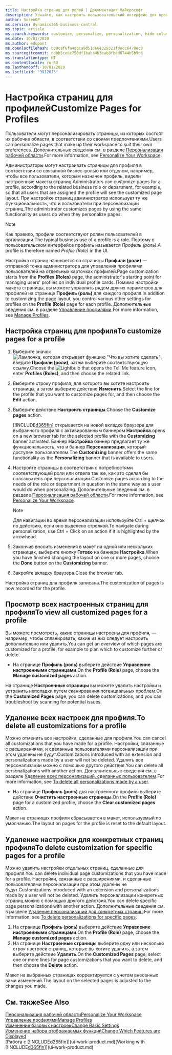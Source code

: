 ```yaml
---
title: Настройка страниц для ролей | Документация Майкрософт
description: Узнайте, как настроить пользовательский интерфейс для профиля (роли), чтобы все пользователи, которым назначена эта роль, видели настроенную рабочую область.
author: SorenGP
ms.service: dynamics365-business-central
ms.topic: article
ms.search.keywords: customize, personalize, personalization, hide columns, remove fields, move fields
ms.date: 10/01/2020
ms.author: edupont
ms.openlocfilehash: bb9caf6fa4dbca9d51d66e329321fdecc6478ec0
ms.sourcegitcommit: ddbb5cede750df1baba4b3eab8fbed6744b5b9d6
ms.translationtype: HT
ms.contentlocale: ru-RU
ms.lasthandoff: 10/01/2020
ms.locfileid: "3912075"
---
```

# <a name="customize-pages-for-profiles"></a><span data-ttu-id="3212f-103">Настройка страниц для профилей</span><span class="sxs-lookup"><span data-stu-id="3212f-103">Customize Pages for Profiles</span></span>
<span data-ttu-id="3212f-104">Пользователи могут персонализировать страницы, из которых состоят их рабочие области, в соответствии со своими предпочтениями.</span><span class="sxs-lookup"><span data-stu-id="3212f-104">Users can personalize pages that make up their workspace to suit their own preferences.</span></span> <span data-ttu-id="3212f-105">Дополнительные сведения см. в разделе [Персонализация рабочей области](ui-personalization-user.md).</span><span class="sxs-lookup"><span data-stu-id="3212f-105">For more information, see [Personalize Your Workspace](ui-personalization-user.md).</span></span>

<span data-ttu-id="3212f-106">Администраторы могут настраивать страницы для профиля в соответствии со связанной бизнес-ролью или отделом, например, чтобы все пользователи, которым назначен профиль, видели настроенные макеты страниц.</span><span class="sxs-lookup"><span data-stu-id="3212f-106">Administrators can customize pages for a profile, according to the related business role or department, for example, so that all users that are assigned the profile will see the customized page layout.</span></span> <span data-ttu-id="3212f-107">При настройке страниц администратор использует ту же функциональность, что и пользователи при персонализации страниц.</span><span class="sxs-lookup"><span data-stu-id="3212f-107">The administrator customizes pages by using the same functionality as users do when they personalize pages.</span></span>

> [!NOTE]
> <span data-ttu-id="3212f-108">Как правило, профили соответствуют ролям пользователей в организации.</span><span class="sxs-lookup"><span data-stu-id="3212f-108">The typical business use of a profile is a role.</span></span> <span data-ttu-id="3212f-109">Поэтому в пользовательском интерфейсе профиль называется *Профиль (роль)*.</span><span class="sxs-lookup"><span data-stu-id="3212f-109">A profile is therefore named *Profile (Role)* in the UI.</span></span>

<span data-ttu-id="3212f-110">Настройка страниц начинается со страницы **Профили (роли)** — отправной точка администратора для управления профилями пользователей на отдельных карточках профилей.</span><span class="sxs-lookup"><span data-stu-id="3212f-110">Page customization starts from the **Profiles (Roles)** page, the administrator's starting point for managing users' profiles on individual profile cards.</span></span> <span data-ttu-id="3212f-111">Помимо настройки макета страницы, вы можете управлять рядом других параметров для профилей на странице **Профиль (роль)** для каждого профиля.</span><span class="sxs-lookup"><span data-stu-id="3212f-111">In addition to customizing the page layout, you control various other settings for profiles on the **Profile (Role)** page for each profile.</span></span> <span data-ttu-id="3212f-112">Дополнительные сведения см. в разделе [Управление профилями](admin-users-profiles-roles.md).</span><span class="sxs-lookup"><span data-stu-id="3212f-112">For more information, see [Manage Profiles](admin-users-profiles-roles.md).</span></span>

## <a name="to-customize-pages-for-a-profile"></a><span data-ttu-id="3212f-113">Настройка страниц для профиля</span><span class="sxs-lookup"><span data-stu-id="3212f-113">To customize pages for a profile</span></span>
1. <span data-ttu-id="3212f-114">Выберите значок ![Лампочка, которая открывает функцию "Что вы хотите сделать"](media/ui-search/search_small.png "Что вы хотите сделать"), введите **Профили (роли)**, затем выберите соответствующую ссылку.</span><span class="sxs-lookup"><span data-stu-id="3212f-114">Choose the ![Lightbulb that opens the Tell Me feature](media/ui-search/search_small.png "Tell me what you want to do") icon, enter **Profiles (Roles)**, and then choose the related link.</span></span>
2. <span data-ttu-id="3212f-115">Выберите строку профиля, для которого вы хотите настроить страницы, а затем выберите действие **Изменить**.</span><span class="sxs-lookup"><span data-stu-id="3212f-115">Select the line for the profile that you want to customize pages for, and then choose the **Edit** action.</span></span>
3. <span data-ttu-id="3212f-116">Выберите действие **Настроить страницы**.</span><span class="sxs-lookup"><span data-stu-id="3212f-116">Choose the **Customize pages** action.</span></span>

    [!INCLUDE[d365fin](includes/d365fin_md.md)] <span data-ttu-id="3212f-117">открывается на новой вкладке браузера для выбранного профиля с активированным баннером **Настройка**.</span><span class="sxs-lookup"><span data-stu-id="3212f-117">opens on a new browser tab for the selected profile with the **Customizing** banner activated.</span></span> <span data-ttu-id="3212f-118">Баннер **Настройка** баннер предлагает ту же функциональность, что и баннер **Персонализация**, который доступен пользователям.</span><span class="sxs-lookup"><span data-stu-id="3212f-118">The **Customizing** banner offers the same functionality as the **Personalizing** banner that is available to users.</span></span>

4. <span data-ttu-id="3212f-119">Настройте страницы в соответствии с потребностями соответствующей роли или отдела так же, как это сделал бы пользователь при персонализации.</span><span class="sxs-lookup"><span data-stu-id="3212f-119">Customize pages according to the needs of the role or department in question in the same way as a user would do when personalizing.</span></span> <span data-ttu-id="3212f-120">Дополнительные сведения см. в разделе [Персонализация рабочей области](ui-personalization-user.md).</span><span class="sxs-lookup"><span data-stu-id="3212f-120">For more information, see [Personalize Your Workspace](ui-personalization-user.md).</span></span>

    > [!NOTE]
    > <span data-ttu-id="3212f-121">Для навигации во время персонализации используйте Ctrl + щелчок по действию, если оно выделено стрелкой.</span><span class="sxs-lookup"><span data-stu-id="3212f-121">To navigate during personalization, use Ctrl + Click on an action if it is highlighted by the arrowhead.</span></span>

5. <span data-ttu-id="3212f-122">Закончив вносить изменения в макет на одной или нескольких страницах, выберите кнопку **Готово** на баннере **Настройка**.</span><span class="sxs-lookup"><span data-stu-id="3212f-122">When you have finished changing the layout on one or more pages, choose the **Done** button on the **Customizing** banner.</span></span>
6. <span data-ttu-id="3212f-123">Закройте вкладку браузера.</span><span class="sxs-lookup"><span data-stu-id="3212f-123">Close the browser tab.</span></span>

<span data-ttu-id="3212f-124">Настройка страниц для профиля записана.</span><span class="sxs-lookup"><span data-stu-id="3212f-124">The customization of pages is now recorded for the profile.</span></span>

## <a name="to-view-all-customized-pages-for-a-profile"></a><span data-ttu-id="3212f-125">Просмотр всех настроенных страниц для профиля</span><span class="sxs-lookup"><span data-stu-id="3212f-125">To view all customized pages for a profile</span></span>

<span data-ttu-id="3212f-126">Вы можете посмотреть, какие страницы настроены для профиля, — например, чтобы спланировать, какие из них следует настроить дополнительно или удалить.</span><span class="sxs-lookup"><span data-stu-id="3212f-126">You can get an overview of which pages are customized for a profile, for example to plan which to customize further or delete.</span></span>

- <span data-ttu-id="3212f-127">На странице **Профиль (роль)** выберите действие **Управление настроенными страницами**.</span><span class="sxs-lookup"><span data-stu-id="3212f-127">On the **Profile (Role)** page, choose the **Manage customized pages** action.</span></span>

<span data-ttu-id="3212f-128">На странице **Настроенные страницы** вы можете удалить настройки и устранить неполадки путем сканирования потенциальных проблем.</span><span class="sxs-lookup"><span data-stu-id="3212f-128">On the **Customized Pages** page, you can delete customizations, and you can troubleshoot by scanning for potential issues.</span></span>  

## <a name="to-delete-all-customizations-for-a-profile"></a><span data-ttu-id="3212f-129">Удаление всех настроек для профиля.</span><span class="sxs-lookup"><span data-stu-id="3212f-129">To delete all customizations for a profile</span></span>
<span data-ttu-id="3212f-130">Можно отменить все настройки, сделанные для профиля.</span><span class="sxs-lookup"><span data-stu-id="3212f-130">You can cancel all customizations that you have made for a profile.</span></span> <span data-ttu-id="3212f-131">Настройки, связанные с расширениями, и сделанные пользователями персонализации при этом удалены не будут.</span><span class="sxs-lookup"><span data-stu-id="3212f-131">Customizations introduced with an extension and personalizations made by a user will not be deleted.</span></span> <span data-ttu-id="3212f-132">Удалить все персонализации можно с помощью другого действия.</span><span class="sxs-lookup"><span data-stu-id="3212f-132">You can delete all personalizations with another action.</span></span> <span data-ttu-id="3212f-133">Дополнительные сведения см. в разделе [Удаление всех персонализаций, сделанных пользователем](admin-users-profiles-roles.md#to-delete-all-personalizations-made-by-a-user).</span><span class="sxs-lookup"><span data-stu-id="3212f-133">For more information, see [To delete all personalizations made by a user](admin-users-profiles-roles.md#to-delete-all-personalizations-made-by-a-user).</span></span>

- <span data-ttu-id="3212f-134">На странице **Профиль (роль)** для настроенного профиля выберите действие **Очистить настроенные страницы**.</span><span class="sxs-lookup"><span data-stu-id="3212f-134">On the **Profile (Role)** page for a customized profile, choose the **Clear customized pages** action.</span></span>

<span data-ttu-id="3212f-135">Макет на страницах профиля сбрасывается в макет, используемый по умолчанию.</span><span class="sxs-lookup"><span data-stu-id="3212f-135">The layout on pages for the profile is reset to the default layout.</span></span>  

## <a name="to-delete-customization-for-specific-pages-for-a-profile"></a><span data-ttu-id="3212f-136">Удаление настройки для конкретных страниц профиля</span><span class="sxs-lookup"><span data-stu-id="3212f-136">To delete customization for specific pages for a profile</span></span>
<span data-ttu-id="3212f-137">Можно удалить настройки отдельных страниц, сделанные для профиля.</span><span class="sxs-lookup"><span data-stu-id="3212f-137">You can delete individual page customizations that you have made for a profile.</span></span> <span data-ttu-id="3212f-138">Настройки, связанные с расширениями, и сделанные пользователями персонализации при этом удалены не будут.</span><span class="sxs-lookup"><span data-stu-id="3212f-138">Customizations introduced with an extension and personalizations made by a user will not be deleted.</span></span> <span data-ttu-id="3212f-139">Удалить персонализации конкретных страниц можно с помощью другого действия.</span><span class="sxs-lookup"><span data-stu-id="3212f-139">You can delete specific page personalizations with another action.</span></span> <span data-ttu-id="3212f-140">Дополнительные сведения см. в разделе [Удаление персонализаций для конкретных страниц](admin-users-profiles-roles.md#to-delete-personalizations-for-specific-pages).</span><span class="sxs-lookup"><span data-stu-id="3212f-140">For more information, see [To delete personalizations for specific pages](admin-users-profiles-roles.md#to-delete-personalizations-for-specific-pages).</span></span>

1. <span data-ttu-id="3212f-141">На странице **Профиль (роль)** выберите действие **Управление настроенными страницами**.</span><span class="sxs-lookup"><span data-stu-id="3212f-141">On the **Profile (Role)** page, choose the **Manage customized pages** action.</span></span>
2. <span data-ttu-id="3212f-142">На странице **Настроенные страницы** выберите одну или несколько строк настроек страниц, которые вы хотите удалить, а затем выберите действие **Удалить**.</span><span class="sxs-lookup"><span data-stu-id="3212f-142">On the **Customized Pages** page, select one or more lines for page customizations that you want to delete, and then choose the **Delete** action.</span></span>

<span data-ttu-id="3212f-143">Макет на выбранных страницах корректируется с учетом внесенных вами изменений.</span><span class="sxs-lookup"><span data-stu-id="3212f-143">The layout on the selected pages is adjusted to the changes you made.</span></span>

## <a name="see-also"></a><span data-ttu-id="3212f-144">См. также</span><span class="sxs-lookup"><span data-stu-id="3212f-144">See Also</span></span>

[<span data-ttu-id="3212f-145">Персонализация рабочей области</span><span class="sxs-lookup"><span data-stu-id="3212f-145">Personalize Your Workspace</span></span>](ui-personalization-user.md)  
[<span data-ttu-id="3212f-146">Управление профилями</span><span class="sxs-lookup"><span data-stu-id="3212f-146">Manage Profiles</span></span>](admin-users-profiles-roles.md)  
[<span data-ttu-id="3212f-147">Изменение базовых настроек</span><span class="sxs-lookup"><span data-stu-id="3212f-147">Change Basic Settings</span></span>](ui-change-basic-settings.md)  
[<span data-ttu-id="3212f-148">Изменение набора отображаемых функций</span><span class="sxs-lookup"><span data-stu-id="3212f-148">Change Which Features are Displayed</span></span>](ui-experiences.md)  
<span data-ttu-id="3212f-149">[Работа с [!INCLUDE[d365fin](includes/d365fin_md.md)]](ui-work-product.md)</span><span class="sxs-lookup"><span data-stu-id="3212f-149">[Working with [!INCLUDE[d365fin](includes/d365fin_md.md)]](ui-work-product.md)</span></span>  
